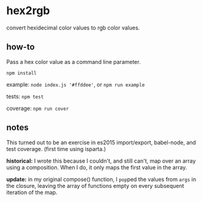 # hex2rgb

convert hexidecimal color values to rgb color values.

## how-to

Pass a hex color value as a command line parameter.

`npm install`

example: `node index.js '#ffddee'`, or `npm run example`

tests: `npm test`

coverage: `npm run cover`

## notes
This turned out to be an exercise in es2015 import/export, babel-node, and test coverage. (first time using isparta.)


__historical:__
  I wrote this because I couldn't, and still can't, map over an array using a composition. When I do, it only maps the first value in the array.
  
  __update:__ in my original compose() function, I `pop`ped the values from `args` in the closure, leaving the array of functions empty on every subsequent iteration of the map.
